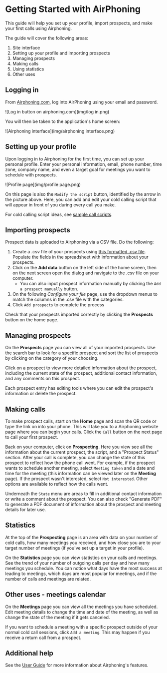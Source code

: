 # Getting Started with AirPhoning

This guide will help you set up your profile, import prospects, and make your first calls using Airphoning.

The guide will cover the following areas:

1. Site interface
2. Setting up your profile and importing prospects
3. Managing prospects
4. Making calls
5. Using statistics
6. Other uses

## Logging in
From [Airphoning.com](http://airphoning.com), log into AirPhoning using your email and password. 

![Log in button on airphoning.com](img/log in.png) 

You will then be taken to the application's home screen:

![Airphoning interface](img/airphoning interface.png)

## Setting up your profile

Upon logging in to Airphoning for the first time, you can set up your personal profile. Enter your personal information, email, phone number, time zone, company name, and even a target goal for meetings you want to schedule with prospects.

![Profile page](img/profile page.png)

On this page is also the `Modify the script` button, identified by the arrow in the picture above. Here, you can add and edit your cold calling script that will appear in front of you during every call you make.

For cold calling script ideas, see [sample call scripts](https://airphoning.com/how-to-structure-your-cold-calling-scripts/ "sample call scripts"). 

## Importing prospects

Prospect data is uploaded to Airphoning via a CSV file. Do the following:

1. Create a .csv file of your prospects using [this formatted .csv file](https://app.airphoning.com/CSV-EXAMPLE-AIRPHONING.csv "this format"). Populate the fields in the spreadsheet with information about your prospects. 
2. Click on the **Add data** button on the left side of the home screen, then on the next screen open the dialog and navigate to the .csv file on your computer.
	* You can also input prospect information manually by clicking the `Add a prospect manually` button.
3. On the following *Configure your file* page, use the dropdown menus to match the columns in the .csv file with the categories.
4. Click `Add prospects` to complete the process

Check that your prospects imported correctly by clicking the **Prospects** button on the home page.

## Managing prospects

On the **Prospects** page you can view all of your imported prospects. Use the search bar to look for a specific prospect and sort the list of prospects by clicking on the category of your choosing. 

Click on a prospect to view more detailed information about the prospect, including the current state of the prospect, additional contact information, and any comments on this prospect. 

Each prospect entry has editing tools where you can edit the prospect's information or delete the prospect. 

## Making calls

To make prospect calls, start on the **Home** page and scan the QR code or type the link on into your phone. This will take you to a Airphoning website page where you can begin your calls. Click the `Call` button on the next page to call your first prospect.

Back on your computer, click on **Prospecting**. Here you view see all the information about the current prospect, the script, and a "Prospect Status" section. After your call is complete, you can change the state of this prospect to reflect how the phone call went. For example, if the prospect wants to schedule another meeting, select `Meeting taken` and a date and time for the meeting (this information can be viewed later on the **Meeting** page). If the prospect wasn't interested, select `Not interested`. Other options are available to reflect how the calls went.

Underneath the `State` menu are areas to fill in additional contact information or write a comment about the prospect. You can also check "Generate PDF" to generate a PDF document of information about the prospect and meeting details for later use.

## Statistics
At the top of the **Prospecting** page is an area with data on your number of cold calls, how many meetings you received, and how close you are to your target number of meetings (if you've set up a target in your profile).

On the **Statistics** page you can view statistics on your calls and meetings. See the trend of your number of outgoing calls per day and how many meetings you schedule. You can notice what days have the most success at leading to meetings, which days are most popular for meetings, and if the number of calls and meetings are related.

## Other uses - meetings calendar
On the **Meetings** page you can view all the meetings you have scheduled. Edit meeting details to change the time and date of the meeting, as well as change the state of the meeting if it gets canceled.

If you want to schedule a meeting with a specific prospect outside of your normal cold call sessions, click `Add a meeting`. This may happen if you receive a return call from a prospect.

## Additional help

See the [User Guide](/user_guide) for more information about Airphoning's features.